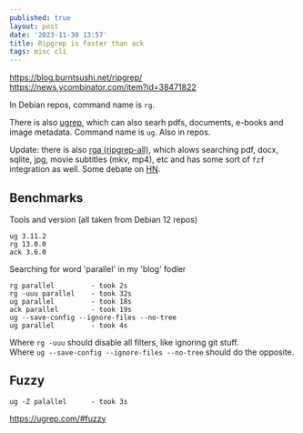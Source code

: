 ```yaml
---
published: true
layout: post
date: '2023-11-30 13:57'
title: Ripgrep is faster than ack
tags: misc cli 
---
```

<https://blog.burntsushi.net/ripgrep/>  
<https://news.ycombinator.com/item?id=38471822>

In Debian repos, command name is `rg`.

There is also [ugrep](https://ugrep.com), which can also searh pdfs, documents, e-books and image metadata. Command name is `ug`. Also in repos. 

Update: there is also [rga (ripgrep-all)](https://github.com/phiresky/ripgrep-all), which alows searching pdf, docx, sqlite, jpg, movie subtitles (mkv, mp4), etc and has some sort of `fzf` integration as well. Some debate on [HN](https://news.ycombinator.com/item?id=41567262).

## Benchmarks

Tools and version (all taken from Debian 12 repos)

    ug 3.11.2
    rg 13.0.0
    ack 3.6.0

Searching for word 'parallel' in my 'blog' fodler

    rg parallel         - took 2s
    rg -uuu parallel    - took 32s
    ug parallel         - took 18s
    ack parallel        - took 19s
    ug --save-config --ignore-files --no-tree
    ug parallel         - took 4s

Where `rg -uuu` should disable all filters, like ignoring git stuff.  
Where `ug --save-config --ignore-files --no-tree` should do the opposite.

## Fuzzy

    ug -Z palallel      - took 3s

<https://ugrep.com/#fuzzy>
